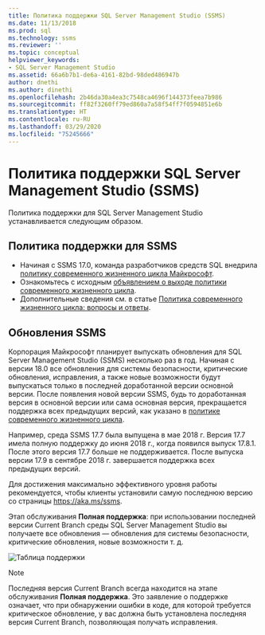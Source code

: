 ```yaml
---
title: Политика поддержки SQL Server Management Studio (SSMS)
ms.date: 11/13/2018
ms.prod: sql
ms.technology: ssms
ms.reviewer: ''
ms.topic: conceptual
helpviewer_keywords:
- SQL Server Management Studio
ms.assetid: 66a6b7b1-de6a-4161-82bd-98ded486947b
author: dnethi
ms.author: dinethi
ms.openlocfilehash: 2b46da30a4ea3c7548ca4696f144373feea7b986
ms.sourcegitcommit: ff82f3260ff79ed860a7a58f54ff7f0594851e6b
ms.translationtype: HT
ms.contentlocale: ru-RU
ms.lasthandoff: 03/29/2020
ms.locfileid: "75245666"
---
```

# <a name="sql-server-management-studio-ssms-support-policy"></a>Политика поддержки SQL Server Management Studio (SSMS)

Политика поддержки для SQL Server Management Studio устанавливается следующим образом.

## <a name="support-policy-for-ssms"></a>Политика поддержки для SSMS
- Начиная с SSMS 17.0, команда разработчиков средств SQL внедрила [политику современного жизненного цикла Майкрософт](https://support.microsoft.com/help/30881/modern-lifecycle-policy).
- Ознакомьтесь с исходным [объявлением о выходе политики современного жизненного цикла](https://support.microsoft.com/help/447912/announcing-microsoft-modern-lifecycle-policy).
- Дополнительные сведения см. в статье [Политика современного жизненного цикла: вопросы и ответы](https://support.microsoft.com/help/30882/modern-lifecycle-policy-faq).

## <a name="ssms-updates"></a>Обновления SSMS 

Корпорация Майкрософт планирует выпускать обновления для SQL Server Management Studio (SSMS) несколько раз в год. Начиная с версии 18.0 все обновления для системы безопасности, критические обновления, исправления, а также новые возможности будут выпускаться только в последней доработанной версии основной версии. После появления новой версии SSMS, будь то доработанная версия в основной версии или сама основная версия, прекращается поддержка всех предыдущих версий, как указано в [политике современного жизненного цикла](https://support.microsoft.com/help/30881/modern-lifecycle-policy).


Например, среда SSMS 17.7 была выпущена в мае 2018 г. Версия 17.7 имела полную поддержку до июня 2018 г., когда появился выпуск 17.8.1. После этого версия 17.7 больше не поддерживается. После выпуска версии 17.9 в сентябре 2018 г. завершается поддержка всех предыдущих версий. 

Для достижения максимально эффективного уровня работы рекомендуется, чтобы клиенты установили самую последнюю версию со страницы https://aka.ms/ssms.  

Этап обслуживания **Полная поддержка**: при использовании последней версии Current Branch среды SQL Server Management Studio вы получаете все обновления — обновления для системы безопасности, критические обновления, новые возможности т. д.



![Таблица поддержки](./media/ssms-supportpolicy/support-policy.png)


> [!NOTE]
> Последняя версия Current Branch всегда находится на этапе обслуживания **Полная поддержка**. Это заявление о поддержке означает, что при обнаружении ошибки в коде, для которой требуется критическое обновление, у вас должна быть установлена последняя версия Current Branch, позволяющая получать исправления.
